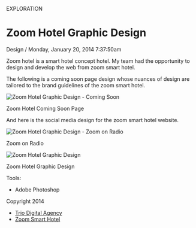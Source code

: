 <p class="type">EXPLORATION</p>

# Zoom Hotel Graphic Design

<p class="meta">Design  /  Monday, January 20, 2014 7:37:50am</p>

Zoom hotel is a smart hotel concept hotel. My team had the opportunity to design and develop the web from zoom smart hotel.

The following is a coming soon page design whose nuances of design are tailored to the brand guidelines of the zoom smart hotel.

![Zoom Hotel Graphic Design - Coming Soon](https://farooq-agent.web.app/assets/images/works/details/1-zoom-hotel-graphic-design/zoom-hotel-graphic-design-coming-soon-page.jpg)

<p class="caption">Zoom Hotel Coming Soon Page</p>

And here is the social media design for the zoom smart hotel website.

![Zoom Hotel Graphic Design - Zoom on Radio](https://farooq-agent.web.app/assets/images/works/details/1-zoom-hotel-graphic-design/zoom-hotel-graphic-design-zoom-on-radio.jpg)

<p class="caption">Zoom on Radio</p>

![Zoom Hotel Graphic Design](https://farooq-agent.web.app/assets/images/works/details/1-zoom-hotel-graphic-design/zoom-hotel-graphic-design.jpg)

<p class="caption">Zoom Hotel Graphic Design</p>

Tools:
- Adobe Photoshop

Copyright 2014
- [Trio Digital Agency](https://triodigitalagency.com/)
- [Zoom Smart Hotel](https://zoomsmarthotels.com/)
